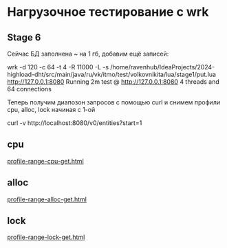 # Нагрузочное тестирование с wrk

## Stage 6

Сейчас БД заполнена ~ на 1 гб, добавим ещё записей:

wrk -d 120 -c 64 -t 4 -R 11000 -L -s /home/ravenhub/IdeaProjects/2024-highload-dht/src/main/java/ru/vk/itmo/test/volkovnikita/lua/stage1/put.lua http://127.0.0.1:8080
Running 2m test @ http://127.0.0.1:8080
4 threads and 64 connections

Теперь получим диапозон запросов с помощью curl и снимем профили cpu, alloc, lock
начиная с 1-ой

curl -v http://localhost:8080/v0/entities\?start\=1

## cpu
[profile-range-cpu-get.html](..%2Fdata%2Fstage6%2Fprofile-range-cpu-get.html)

## alloc
[profile-range-alloc-get.html](..%2Fdata%2Fstage6%2Fprofile-range-alloc-get.html)

## lock
[profile-range-lock-get.html](..%2Fdata%2Fstage6%2Fprofile-range-lock-get.html)